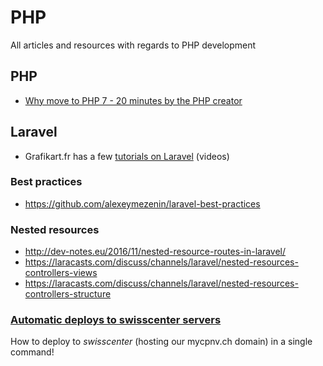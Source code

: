 # PHP

All articles and resources with regards to PHP development

## PHP

  * [Why move to PHP 7 - 20 minutes by the PHP creator](https://www.youtube.com/watch?v=fYTKm2oUzAg)

## Laravel

  * Grafikart.fr has a few [tutorials on Laravel](https://www.grafikart.fr/tutoriels/laravel) (videos)

### Best practices

  * https://github.com/alexeymezenin/laravel-best-practices

### Nested resources

  * http://dev-notes.eu/2016/11/nested-resource-routes-in-laravel/
  * https://laracasts.com/discuss/channels/laravel/nested-resources-controllers-views
  * https://laracasts.com/discuss/channels/laravel/nested-resources-controllers-structure

### [Automatic deploys to swisscenter servers](capify_laravel_for_swisscenter.md)

How to deploy to _swisscenter_ (hosting our mycpnv.ch domain) in a single command!

